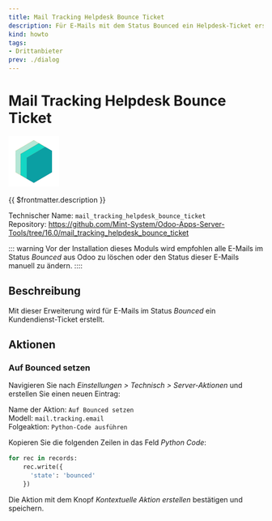 ```yaml
---
title: Mail Tracking Helpdesk Bounce Ticket
description: Für E-Mails mit dem Status Bounced ein Helpdesk-Ticket erstellen.
kind: howto
tags:
- Drittanbieter
prev: ./dialog
---
```

# Mail Tracking Helpdesk Bounce Ticket
![icon_oms_box](attachments/icons_odoo_mint_system.png)

{{ $frontmatter.description }}

Technischer Name: `mail_tracking_helpdesk_bounce_ticket`\
Repository: <https://github.com/Mint-System/Odoo-Apps-Server-Tools/tree/16.0/mail_tracking_helpdesk_bounce_ticket>

::: warning
Vor der Installation dieses Moduls wird empfohlen alle E-Mails im Status *Bounced* aus Odoo zu löschen oder den Status dieser E-Mails manuell zu ändern.
::::

## Beschreibung

Mit dieser Erweiterung wird für E-Mails im Status *Bounced* ein Kundendienst-Ticket erstellt.

## Aktionen

### Auf Bounced setzen

Navigieren Sie nach *Einstellungen > Technisch > Server-Aktionen* und erstellen Sie einen neuen Eintrag:

Name der Aktion: `Auf Bounced setzen`\
Modell: `mail.tracking.email`\
Folgeaktion: `Python-Code ausführen`

Kopieren Sie die folgenden Zeilen in das Feld *Python Code*:

```python
for rec in records:
	rec.write({
	  'state': 'bounced'
	})
```

Die Aktion mit dem Knopf *Kontextuelle Aktion erstellen* bestätigen und speichern.